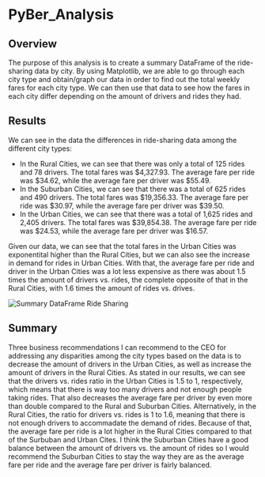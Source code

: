 # PyBer_Analysis

## Overview
The purpose of this analysis is to create a summary DataFrame of the ride-sharing data by city. By using Matplotlib, we are able to go through each city type and obtain/graph our data in order to find out the total weekly fares for each city type. We can then use that data to see how the fares in each city differ depending on the amount of drivers and rides they had. 

## Results
We can see in the data the differences in ride-sharing data among the different city types: 
* In the Rural Cities, we can see that there was only a total of 125 rides and 78 drivers. The total fares was $4,327.93. The average fare per ride was $34.62, while the average fare per driver was $55.49.
* In the Suburban Cities, we can see that there was a total of 625 rides and 490 drivers. The total fares was $19,356.33. The average fare per ride was $30.97, while the average fare per driver was $39.50.
* In the Urban Cities, we can see that there was a total of 1,625 rides and 2,405 drivers. The total fares was $39,854.38. The average fare per ride was $24.53, while the average fare per driver was $16.57.

Given our data, we can see that the total fares in the Urban Cities was exponentital higher than the Rural Cities, but we can also see the increase in demand for rides in Urban Cities. With that, the average fare per ride and driver in the Urban Cities was a lot less expensive as there was about 1.5 times the amount of drivers vs. rides, the complete opposite of that in the Rural Cities, with 1.6 times the amount of rides vs. drives.

![Summary DataFrame Ride Sharing](https://user-images.githubusercontent.com/98780937/157985557-df8fb8e6-3356-49cb-822f-fa16dab3e3b9.png)


## Summary
Three business recommendations I can recommend to the CEO for addressing any disparities among the city types based on the data is to decrease the amount of drivers in the Urban Cities, as well as increase the amount of drivers in the Rural Cities. As stated in our results, we can see that the drivers vs. rides ratio in the Urban Cities is 1.5 to 1, respectively, which means that there is way too many drivers and not enough people taking rides. That also decreases the average fare per driver by even more than double compared to the Rural and Suburban Cities. Alternatively, in the Rural Cities, the ratio for drivers vs. rides is 1 to 1.6, meaning that there is not enough drivers to accommadate the demand of rides. Because of that, the average fare per ride is a lot higher in the Rural Cities compared to that of the Surbuban and Urban Cites. I think the Suburban Cities have a good balance between the amount of drivers vs. the amount of rides so I would recommend the Suburban Cities to stay the way they are as the average fare per ride and the average fare per driver is fairly balanced. 


